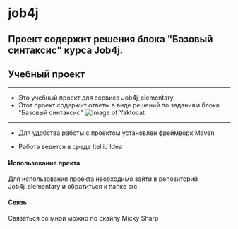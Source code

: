 # job4j

Проект содержит решения блока "Базовый синтаксис" курса Job4j.
---
## Учебный проект
---
* Это учебный проект для сервиса Job4j_elementary
* Этот проект содержит ответы в виде решений по заданиям блока "Базовый синтаксис"
![Image of Yaktocat](https://octodex.github.com/images/yaktocat.png)
---
* Для удобства работы с проектом установлен фреймворк Maven

* Работа ведется в среде ItelliJ Idea

#### Использование пректа

Для использования проекта необходимо зайти в репозиторий Job4j_elementary и обратиться к папке src

#### Связь

Связаться со мной можно по скайпу Micky Sharp
